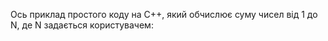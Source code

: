 Ось приклад простого коду на C++, який обчислює суму чисел від 1 до N, де N задається користувачем:
